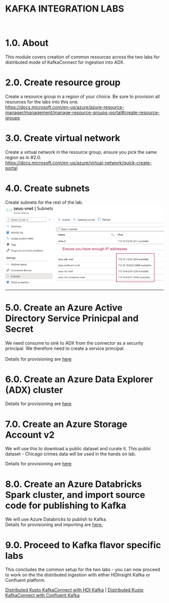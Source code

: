 # KAFKA INTEGRATION LABS
<br>

# 1.0. About

This module covers creation of common resources across the two labs for distributed mode of KafkaConnect for ingestion into ADX.

# 2.0. Create resource group
Create a resource group in a region of your choice.  Be sure to provision all resources for the labs into this one.<br>
https://docs.microsoft.com/en-us/azure/azure-resource-manager/management/manage-resource-groups-portal#create-resource-groups


# 3.0. Create virtual network
Create a virtual network in the resource group, ensure you pick the same region as in #2.0.<br>
https://docs.microsoft.com/en-us/azure/virtual-network/quick-create-portal

# 4.0. Create subnets
Create subnets for the rest of the lab.<br>
![Subnets](../images/Subnets-Provision.png)
<br><hr>

# 5.0. Create an Azure Active Directory Service Prinicpal and Secret
We need consume to sink to ADX from the connector as a security principal.  We therefore need to create a service principal.  
<br>
Details for provisioning are [here](create-spn.md)


# 6.0. Create an Azure Data Explorer (ADX) cluster
Details for provisioning are [here](create-adx.md)

# 7.0. Create an Azure Storage Account v2
We will use this to download a public dataset and curate it.  This public dataset - Chicago crimes data will be used in the hands on lab.<br>

Details for provisioning are [here](create-storage.md)

# 8.0. Create an Azure Databricks Spark cluster, and import source code for publishing to Kafka
We will use Azure Databricks to publish to Kafka.<br>
Details for provisioning and importing are [here.](create-databricks.md)


# 9.0. Proceed to Kafka flavor specific labs
This concludes the common setup for the two labs - you can now proceed to work on the the distributed ingestion with either HDInsight Kafka or Confluent platform.<br>

[Distributed Kusto KafkaConnect with HDI Kafka]() | [Distributed Kusto KafkaConnect with Confluent Kafka]() 




